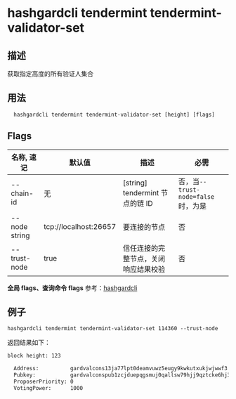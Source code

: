 # hashgardcli tendermint tendermint-validator-set

## 描述

获取指定高度的所有验证人集合

## 用法

```shell
  hashgardcli tendermint tendermint-validator-set [height] [flags]
```

## Flags

| 名称, 速记    | 默认值                | 描述                                 | 必需                               |
| ------------- | --------------------- | ------------------------------------ | ---------------------------------- |
| --chain-id    | 无                    | [string] tendermint 节点的链 ID      | 否，当`--trust-node=false`时，为是 |
| --node string | tcp://localhost:26657 | 要连接的节点                         | 否                                 |
| --trust-node  | true                  | 信任连接的完整节点，关闭响应结果校验 | 否                                 |

**全局 flags、查询命令 flags** 参考：[hashgardcli](../README.md)

## 例子

```shell
hashgardcli tendermint tendermint-validator-set 114360 --trust-node
```

返回结果如下：

```txt
block height: 123

  Address:          gardvalcons13ja77lpt0deamvuwz5eugy9kwkutxukjwjwwf3
  Pubkey:           gardvalconspub1zcjduepqgsmuj0qallsw79hjj9qztcke6hj3ujdcpjv249uny9fvzp4eulms0tqvgs
  ProposerPriority: 0
  VotingPower:      1000

```

